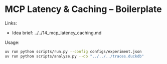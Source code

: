 
# MCP Latency & Caching – Boilerplate

Links:
- Idea brief: ../../14_mcp_latency_caching.md

Usage:
```bash
uv run python scripts/run.py --config configs/experiment.json
uv run python scripts/analyze.py --db "../../../traces.duckdb"
```
